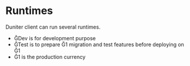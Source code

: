 # Runtimes

Duniter client can run several runtimes.

- ĞDev is for development purpose
- ĞTest is to prepare Ğ1 migration and test features before deploying on Ǧ1
- Ğ1 is the production currency

